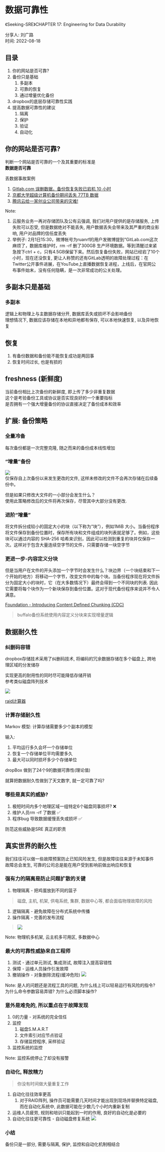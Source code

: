 # 数据可靠性

《Seeking-SRE》CHAPTER 17: Engineering for Data Durability

分享人: 刘广路  
时间: 2022-08-18



## 目录

1. 你的网站是否可靠? <!-- .element: class="fragment" data-fragment-index="1" --> 
2. 备份只是基础 <!-- .element: class="fragment" data-fragment-index="2" --> 
   1. 多副本
   2. 可靠的恢复
   3. 通过增量优化备份
3. dropbox的底层存储可靠性实践 <!-- .element: class="fragment" data-fragment-index="3" --> 
4. 提高数据可靠性的建议 <!-- .element: class="fragment" data-fragment-index="4" --> 
   1. 隔离
   2. 保护
   3. 验证
   4. 自动化



## 你的网站是否可靠? 


判断一个网站是否可靠的一个及其重要的标准是  
**数据是否可靠**


丢数据事故案例

1.  [Gitlab.com 误删数据，备份恢复失败已宕机 10 小时](https://www.oschina.net/news/81473/gitlab-com-down)
2.  [京都大学超级计算机备份期间丢失 77TB 数据](https://www.oschina.net/news/177207/japan-university-lost-77tb-of-research-data)
3.  [腾讯云给一家创业公司带来的灾难!](https://www.doit.com.cn/p/312087.html)

Note: 
1. 云服务业务一再对存储团队及公有云强调, 我们对用户提供的是存储服务, 上传失败可以忍受, 但是数据绝对不能丢失, 用户数据丢失会带来及其严重的商业影响, 用户对品牌的信任度丢失
2. 举例子: 2月1日15:30，微博帐号为ruanrf的用户发微博提到“GitLab.com这次麻烦了，数据库维护时，rm -rf 删了300GB 生产环境数据。等到清醒过来紧急按下ctrl + c，只有4.5GB保留下来。然后恢复备份失败，网站已经宕了10个小时，现在还没恢复, 更让人称赞的还有GitLab透明的故障处理过程：在Twitter公开事件进展，在YouTube上直播数据恢复进程，上线后，在官网公布事件始末，没有任何隐瞒，是一次非常成功的公关处理。



## 多副本只是基础


### 多副本

逻辑上和物理上与主数据存储分开, 数据库丢失或损坏不会影响备份  
理想情况下, 数据应该存储在本地和异地都有保存, 可以本地快速恢复, 以及异地恢复


## 恢复

1. 有备份数据和备份能不能恢复成功是两回事  
2. 恢复时间过长, 也是有损的


## freshness (新鲜度)

当前备份相比上次备份的新鲜度, 即上传了多少非重复数据  
这个是考验备份工具或协议是否实现良好的一个重要指标  
是否拥有一个强大增量备份的协议直接决定了备份成本和效率



## 扩展: 备份策略

### 全量冷备

每次备份都是一次完整克隆, 随之而来的备份成本线性增加


### “增量”备份

![](2022-08-17-11-10-47.png)  
仅保存自上次备份以来发生更改的文件, 这样未修改的文件不会再次存储在后续备份中。 

但是如果只修改大文件的一小部分会发生什么？  
使用此策略修改后的文件将再次保存，尽管其中大部分没有更改.


### 进阶“增量”

将文件拆分成较小的固定大小的块（以下称为“块”），例如1MiB 大小。当备份程序将文件保存到备份位置时，保存所有块和文件组成的块列表就足够了。例如，这些块可以通过内容的 SHA-256 哈希来识别，因此可以检测到重复的块并仅保存一次。这样对于包含大量连续空字节的文件，只需要存储一块空字节


### 更进一步-内容定义分块

但是当用户在文件的开头添加一个字节时会发生什么？块边界（一个块结束和下一个开始的地方）将移动一个字节，改变文件中的每个块。当备份程序现在将文件拆分为固定大小的块时，它（在大多数情况下）最终会得到一个不同块的列表.
因此它需要将每个块作为一个新块保存到备份位置。这对于现代备份程序来说并不令人满意。

[Foundation - Introducing Content Defined Chunking (CDC)](https://restic.net/blog/2015-09-12/restic-foundation1-cdc/)

> buffalo备份系统使用内容定义分块来实现增量逻辑



## 数据耐久性

### 纠删码容错

dropbox存储技术采用了纠删码技术, 将编码的冗余数据存储在多个磁盘上, 跨地理区域的分发储存

实现更高的耐用性的同时尽可能降低存储开销  
参考类似磁盘阵列技术


![](2022-08-17-11-31-26.png)

[raid计算器](https://www.synology.cn/zh-cn/support/RAID_calculator)


### 计算存储耐久性

Markov 模型: 计算存储需要多少个副本的模型

输入:
1. 平均运行多久会坏一个存储单位
2. 恢复一个存储单位平均需要多久
3. 最大可以同时损坏多少个存储单位

dropBox 做到了24个9的数据可靠性(理论值)


就算把数据耐久性做到了天文数字, 就一定可靠了吗?  


### 哪些是真实的威胁?
1. 极短时间内多个地理区域一组特定6个磁盘同事损坏?  ❌
2. 维护人员rm -rf 了数据  ✅
3. 程序bug 导致数据缓慢丢失或损坏  ✅

防范这些威胁是SRE 真正的职责 <!-- .element: class="fragment" data-fragment-index="1" --> 



## 真实世界的耐久性

我们往往可以做一些故障预案防止已知风险发生, 但是故障往往来源于未知事件  
故障总会发生, 可靠的公司总是能在用户受到影响前做出响应和恢复



### 强有力的隔离是防止问题扩散的关键

1. 物理隔离 - 把鸡蛋放到不同的篮子  
> 磁盘, 主机, 机架, 供电系统, 集群, 数据中心等, 都会面临物理故障的风险
1. 逻辑隔离 - 避免故障在分布式系统中传播
2. 操作隔离 - 完善的发布流程
> ![](2022-08-17-14-53-58.png)

Note: 物理机多机架, 云主机多可用区, 多数据中心



### 最大的可靠性威胁来自工程师

1. 测试 - 通过单元测试, 集成测试, 故障注入提高容错性
2. 保障 - 运维人员操作引发故障
3. 撤销操作 - 对象删除流程(缓冲危险)
![](2022-08-17-15-43-44.png)

Note: 是人的问题还是流程工具的问题, 为什么线上可以轻易运行有风险的指令? 
为什么命令参数容易弄错?  为什么必须脚本操作? 



### 意外是难免的, 所以重点在于故障发现

1. 0的力量 - 对系统的完全信任
2. 监控
   1. 磁盘S.M.A.R.T
   2. 文件索引对应节点验证
   3. 存储监控程序, 采样验证
3. 监控系统的监控

Note: 监控系统停止了却没有报警



### 自动化, 释放精力

> 你没有时间做大量重复工作

1. 自动化往往效率更高
   1. 对于RAID阵列, 操作员可能需要几天时间才能出现到现场并替换特定磁盘, 而在自动化系统中, 此数据可能在少数几个小时内重新复制
2. 运维人员疲劳, 规则和培训只能起到一时的作用, 良好的自动化是必要的
3. 自动化往往更可靠性 - 自动磁盘修复系统
![](2022-08-17-16-51-17.png)



### 小结

备份只是一部分, 需要与隔离, 保护, 监控和自动化机制相结合